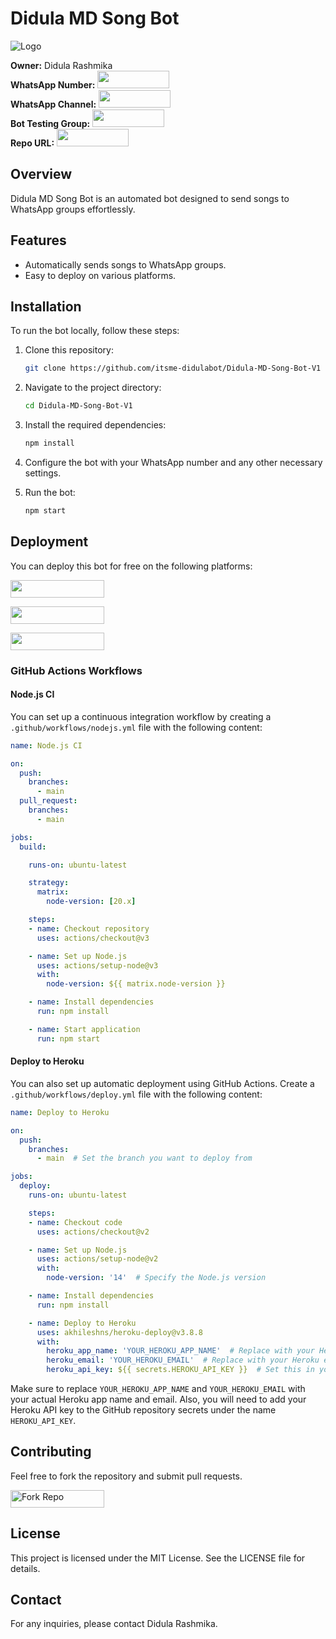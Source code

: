 
# Didula MD Song Bot

![Logo](https://i.giphy.com/6FjaNxfq8vHSQI0aVm.webp)

**Owner:** Didula Rashmika  
**WhatsApp Number:** [<img src='https://img.shields.io/badge/Contact%20Me-94771820962-blue?style=for-the-badge&logo=whatsapp&logoColor=white' width=115 height=28 />](https://wa.me/94771820962)  
**WhatsApp Channel:** [<img src='https://img.shields.io/badge/Join%20Channel-WhatsApp-orange?style=for-the-badge&logo=whatsapp&logoColor=white' width=115 height=28 />](https://whatsapp.com/channel/0029VaqqF4GDTkJwKruLSK2f)  
**Bot Testing Group:** [<img src='https://img.shields.io/badge/Join%20Group-WhatsApp-green?style=for-the-badge&logo=whatsapp&logoColor=white' width=115 height=28 />](https://chat.whatsapp.com/Cqz3YYSAfFZJD0lMpyvuzl)  
**Repo URL:** [<img src='https://img.shields.io/badge/GitHub%20Repo-black?style=for-the-badge&logo=github&logoColor=white' width=115 height=28 />](https://github.com/itsme-didulabot/Didula-MD-Song-Bot-V1)

## Overview

Didula MD Song Bot is an automated bot designed to send songs to WhatsApp groups effortlessly. 

## Features

- Automatically sends songs to WhatsApp groups.
- Easy to deploy on various platforms.

## Installation

To run the bot locally, follow these steps:

1. Clone this repository:
   ```bash
   git clone https://github.com/itsme-didulabot/Didula-MD-Song-Bot-V1
   ```
2. Navigate to the project directory:
   ```bash
   cd Didula-MD-Song-Bot-V1
   ```
3. Install the required dependencies:
   ```bash
   npm install
   ```
4. Configure the bot with your WhatsApp number and any other necessary settings.

5. Run the bot:
   ```bash
   npm start
   ```

## Deployment

You can deploy this bot for free on the following platforms:

[<img src='https://img.shields.io/badge/Deploy%20to%20Heroku-purple?style=for-the-badge&logo=heroku&logoColor=white' width=150 height=28 />](https://heroku.com/deploy?template=https://github.com/itsme-didulabot/Didula-MD-Song-Bot-V1)

[<img src='https://img.shields.io/badge/Deploy%20to%20Replit-blue?style=for-the-badge&logo=replit&logoColor=white' width=150 height=28 />](https://replit.com/github/itsme-didulabot/Didula-MD-Song-Bot-V1)

[<img src='https://img.shields.io/badge/Deploy%20to%20Glitch-grey?style=for-the-badge&logo=glitch&logoColor=white' width=150 height=28 />](https://glitch.com/edit/#!/import/github/itsme-didulabot/Didula-MD-Song-Bot-V1)

### GitHub Actions Workflows

#### Node.js CI

You can set up a continuous integration workflow by creating a `.github/workflows/nodejs.yml` file with the following content:

```yaml
name: Node.js CI

on:
  push:
    branches:
      - main
  pull_request:
    branches:
      - main

jobs:
  build:

    runs-on: ubuntu-latest

    strategy:
      matrix:
        node-version: [20.x]

    steps:
    - name: Checkout repository
      uses: actions/checkout@v3

    - name: Set up Node.js
      uses: actions/setup-node@v3
      with:
        node-version: ${{ matrix.node-version }}

    - name: Install dependencies
      run: npm install

    - name: Start application
      run: npm start
```

#### Deploy to Heroku

You can also set up automatic deployment using GitHub Actions. Create a `.github/workflows/deploy.yml` file with the following content:

```yaml
name: Deploy to Heroku

on:
  push:
    branches:
      - main  # Set the branch you want to deploy from

jobs:
  deploy:
    runs-on: ubuntu-latest

    steps:
    - name: Checkout code
      uses: actions/checkout@v2

    - name: Set up Node.js
      uses: actions/setup-node@v2
      with:
        node-version: '14'  # Specify the Node.js version

    - name: Install dependencies
      run: npm install

    - name: Deploy to Heroku
      uses: akhileshns/heroku-deploy@v3.8.8
      with:
        heroku_app_name: 'YOUR_HEROKU_APP_NAME'  # Replace with your Heroku app name
        heroku_email: 'YOUR_HEROKU_EMAIL'  # Replace with your Heroku email
        heroku_api_key: ${{ secrets.HEROKU_API_KEY }}  # Set this in your GitHub secrets
```

Make sure to replace `YOUR_HEROKU_APP_NAME` and `YOUR_HEROKU_EMAIL` with your actual Heroku app name and email. Also, you will need to add your Heroku API key to the GitHub repository secrets under the name `HEROKU_API_KEY`.

## Contributing

Feel free to fork the repository and submit pull requests.

<a href='https://github.com/itsme-didulabot/Didula-MD-Song-Bot-V1/fork' target="_blank">
  <img alt='Fork Repo' src='https://img.shields.io/badge/-Fork_Repo-grey?style=for-the-badge&logo=github&logoColor=white' width=150 height=28 />
</a>

## License

This project is licensed under the MIT License. See the LICENSE file for details.

## Contact

For any inquiries, please contact Didula Rashmika.
